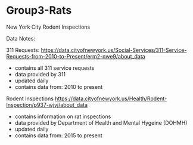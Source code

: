 # Group3-Rats
New York City Rodent Inspections

Data Notes:

311 Requests: https://data.cityofnewyork.us/Social-Services/311-Service-Requests-from-2010-to-Present/erm2-nwe9/about_data
- contains all 311 service requests
- data provided by 311
- updated daily
- contains data from: 2010 to present

Rodent Inspections https://data.cityofnewyork.us/Health/Rodent-Inspection/p937-wjvj/about_data
- contains information on rat inspections
- data provided by Department of Health and Mental Hygeine (DOHMH)
- updated daily
- contains data from: 2015 to present

